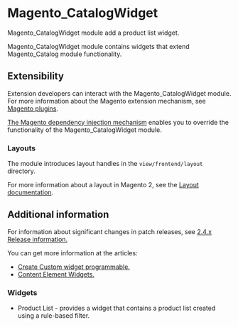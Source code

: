 # Magento_CatalogWidget

Magento_CatalogWidget module add a product list widget.

Magento_CatalogWidget module contains widgets that extend Magento_Catalog module functionality.

## Extensibility

Extension developers can interact with the Magento_CatalogWidget module. For more information about the Magento extension mechanism, see [Magento plugins](https://devdocs.magento.com/guides/v2.4/extension-dev-guide/plugins.html).

[The Magento dependency injection mechanism](https://devdocs.magento.com/guides/v2.4/extension-dev-guide/depend-inj.html) enables you to override the functionality of the Magento_CatalogWidget module.

### Layouts

The module introduces layout handles in the `view/frontend/layout` directory.

For more information about a layout in Magento 2, see the [Layout documentation](https://devdocs.magento.com/guides/v2.4/frontend-dev-guide/layouts/layout-overview.html).

## Additional information

For information about significant changes in patch releases, see [2.4.x Release information.](https://devdocs.magento.com/guides/v2.4/release-notes/bk-release-notes.html)

You can get more information at the articles:
- [Create Custom widget programmable.](https://devdocs.magento.com/guides/v2.4/ext-best-practices/tutorials/custom-widget.html)
- [Content Element Widgets.](https://docs.magento.com/user-guide/cms/widgets.html)

### Widgets
- Product List - provides a widget that contains a product list created using a rule-based filter.
